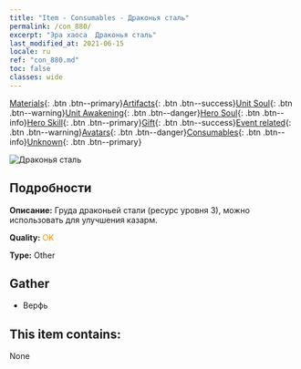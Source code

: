```yaml
---
title: "Item - Consumables - Драконья сталь"
permalink: /con_880/
excerpt: "Эра хаоса  Драконья сталь"
last_modified_at: 2021-06-15
locale: ru
ref: "con_880.md"
toc: false
classes: wide
---
```

 [Materials](/ItemsRU/){: .btn .btn--primary}[Artifacts](/ItemsRU/Artifacts/){: .btn .btn--success}[Unit Soul](/ItemsRU/UnitSoul/){: .btn .btn--warning}[Unit Awakening](/ItemsRU/UnitAwakening/){: .btn .btn--danger}[Hero Soul](/ItemsRU/HeroSoul/){: .btn .btn--info}[Hero Skill](/ItemsRU/HeroSkill/){: .btn .btn--primary}[Gift](/ItemsRU/Gift/){: .btn .btn--success}[Event related](/ItemsRU/Events/){: .btn .btn--warning}[Avatars](/ItemsRU/Avatars/){: .btn .btn--danger}[Consumables](/ItemsRU/Consumables/){: .btn .btn--info}[Unknown](/ItemsRU/Unknown/){: .btn .btn--primary}

 ![Драконья сталь](/images/t/i_115.png)

## Подробности
 **Описание:** Груда драконьей стали (ресурс уровня 3), можно использовать для улучшения казарм.

 **Quality:** <span style="color: #FF8C00">OK</span>

 **Type:** Other

## Gather

*    Верфь 

## This item contains:

  None

